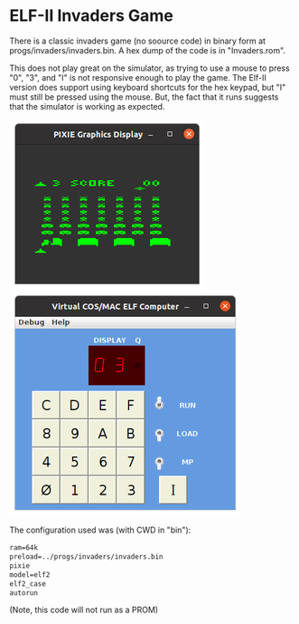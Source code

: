 # ELF-II Invaders Game

There is a classic invaders game (no soource code) in binary form
at progs/invaders/invaders.bin. A hex dump of the code is in "Invaders.rom".

This does not play great on the simulator, as trying to use a mouse to
press "0", "3", and "I" is not responsive enough to play the game.
The Elf-II version does support using keyboard shortcuts for the hex keypad,
but "I" must still be pressed using the mouse. But, the fact that it runs
suggests that the simulator is working as expected.

![Example](photos/invaders-2.png)
![Example](photos/invaders-3.png)

The configuration used was (with CWD in "bin"):
```
ram=64k
preload=../progs/invaders/invaders.bin
pixie
model=elf2
elf2_case
autorun
```

(Note, this code will not run as a PROM)
